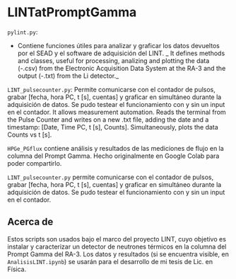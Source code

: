 # LINTatPromptGamma

`pylint.py`:
- Contiene funciones útiles para analizar y graficar los datos devueltos por el SEAD y el software de adquisición del LINT.
_    It defines methods and classes, useful for processing, analizing and plotting the data (-.csv) from the Electronic Acquisition Data System at the RA-3 and the output (-.txt) from the Li detector._

`LINT_pulsecounter.py`: 
    Permite comunicarse con el contador de pulsos, grabar [fecha, hora PC, t [s], cuentas] y graficar en simultáneo durante la adquisición de datos. Se pudo testear el funcionamiento con y sin un input en el contador.
    It allows measurement automation. Reads the terminal from the Pulse Counter and writes on a new .txt file, adding the date and a timestamp: [Date, Time PC, t [s], Counts]. Simultaneously, plots the data Counts vs t [s]. 

`HPGe_PGflux` contiene análisis y resultados de las mediciones de flujo en la columna del Prompt Gamma. Hecho originalmente en Google Colab para poder compartirlo.

`LINT_pulsecounter.py` permite comunicarse con el contador de pulsos, grabar [fecha, hora PC, t [s], cuentas] y graficar en simultáneo durante la adquisición de datos. Se pudo testear el funcionamiento con y sin un input en el contador.


## Acerca de
Estos scripts son usados bajo el marco del proyecto LINT, cuyo objetivo es instalar y caracterizar un detector de neutrones térmicos en la columna del Prompt Gamma del RA-3. Los datos y resultados (si se encuentra visible, en `AnalisisLINT.ipynb`) se usarán para el desarrollo de mi tesis de Lic. en Física. 